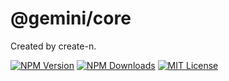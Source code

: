 # @gemini/core

Created by create-n.

[![NPM Version][npm-version-image]][npm-url]
[![NPM Downloads][npm-downloads-image]][npm-url]
[![MIT License][license-image]][license-url]

[npm-version-image]: https://img.shields.io/npm/v/@gemini/core.svg?style=flat-square
[npm-url]: https://www.npmjs.com/package/@gemini/core
[npm-downloads-image]: https://img.shields.io/npm/dt/@gemini/core.svg?style=flat-square
[license-image]: https://img.shields.io/npm/l/@gemini/core.svg?style=flat-square
[license-url]: LICENSE
